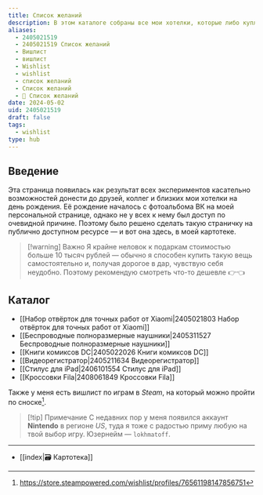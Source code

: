 ```yaml
---
title: Список желаний
description: В этом каталоге собраны все мои хотелки, которые либо куплю сам, либо буду рад принять в подарок
aliases:
  - 2405021519
  - 2405021519 Список желаний
  - Вишлист
  - вишлист
  - Wishlist
  - wishlist
  - список желаний
  - Список желаний
  - 🎁 Список желаний
date: 2024-05-02
uid: 2405021519
draft: false
tags:
  - wishlist
type: hub
---
```

## Введение

Эта страница появилась как результат всех экспериментов касательно возможностей донести до друзей, коллег и близких мои хотелки на день рождения. Её рождение началось с фотоальбома ВК на моей персональной странице, однако не у всех к нему был доступ по очевидной причине. Поэтому было решено сделать такую страничку на публично доступном ресурсе — и вот она здесь, в моей картотеке.

> [!warning] Важно
> Я крайне неловок к подаркам стоимостью больше 10 тысяч рублей — обычно я способен купить такую вещь самостоятельно и, получая дорогое в дар, чувствую себя неудобно. Поэтому рекомендую смотреть что-то дешевле <nobr>👉👈</nobr>

## Каталог

- [[Набор отвёрток для точных работ от Xiaomi|2405021803 Набор отвёрток для точных работ от Xiaomi]]
- [[Беспроводные полноразмерные наушники|2405311527 Беспроводные полноразмерные наушники]]
- [[Книги комиксов DC|2405022026 Книги комиксов DC]]
- [[Видеорегистратор|2405211634 Видеорегистратор]]
- [[Стилус для iPad|2406101554 Стилус для iPad]]
- [[Кроссовки Fila|2408061849 Кроссовки Fila]]

Также у меня есть вишлист по играм в *Steam*, на который можно пройти по сноске[^steam].

> [!tip] Примечание
> С недавних пор у меня появился аккаунт **Nintendo** в регионе *US*, туда я тоже с радостью приму любую на твой выбор игру. Юзернейм ― `lokhmatoff`.

---

- [[index|🗃️ Картотека]]

[^steam]: https://store.steampowered.com/wishlist/profiles/76561198147856751

